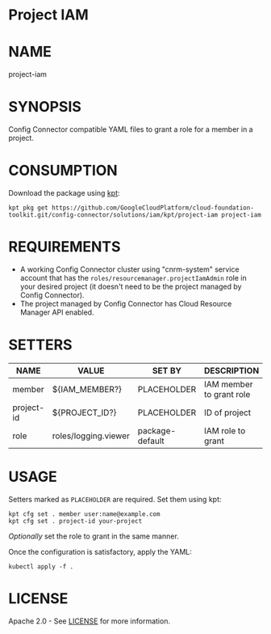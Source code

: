 Project IAM
==================================================

# NAME
  project-iam
# SYNOPSIS
  Config Connector compatible YAML files to grant a role for a member in a project.
# CONSUMPTION
  Download the package using [kpt](https://googlecontainertools.github.io/kpt/):
  ```
  kpt pkg get https://github.com/GoogleCloudPlatform/cloud-foundation-toolkit.git/config-connector/solutions/iam/kpt/project-iam project-iam
  ```
# REQUIREMENTS
  *   A working Config Connector cluster using "cnrm-system" service account
      that has the `roles/resourcemanager.projectIamAdmin` role in your desired
      project (it doesn't need to be the project managed by Config Connector).
  *   The project managed by Config Connector has Cloud Resource Manager API
      enabled.
# SETTERS
|    NAME    |        VALUE         |     SET BY      |       DESCRIPTION        | COUNT |
|------------|----------------------|-----------------|--------------------------|-------|
| member     | ${IAM_MEMBER?}       | PLACEHOLDER     | IAM member to grant role | 1     |
| project-id | ${PROJECT_ID?}       | PLACEHOLDER     | ID of project            | 1     |
| role       | roles/logging.viewer | package-default | IAM role to grant        | 1     |
# USAGE
Setters marked as `PLACEHOLDER` are required. Set them using kpt:
```
kpt cfg set . member user:name@example.com
kpt cfg set . project-id your-project
```
_Optionally_ set the role to grant in the same manner.

Once the configuration is satisfactory, apply the YAML:
```
kubectl apply -f .
```
# LICENSE
  Apache 2.0 - See [LICENSE](/LICENSE) for more information.

